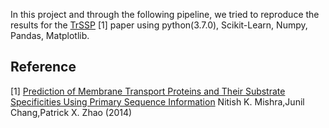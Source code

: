 In this project and through the following pipeline, we tried to reproduce the results for the [TrSSP] [1] paper using python(3.7.0), Scikit-Learn, Numpy, Pandas, Matplotlib.

## Reference
[TrSSp]:https://journals.plos.org/plosone/article?id=10.1371/journal.pone.0100278
[1] [Prediction of Membrane Transport Proteins and Their Substrate Specificities Using Primary Sequence Information](https://journals.plos.org/plosone/article?id=10.1371/journal.pone.0100278)
Nitish K. Mishra,Junil Chang,Patrick X. Zhao (2014)

